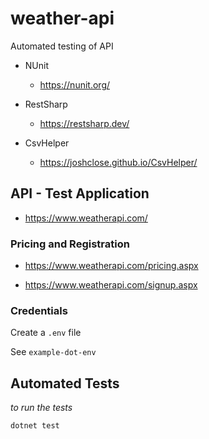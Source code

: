 # weather-api

Automated testing of API

- NUnit

  - https://nunit.org/

- RestSharp

  - https://restsharp.dev/

- CsvHelper

  - https://joshclose.github.io/CsvHelper/

## API - Test Application

- https://www.weatherapi.com/

### Pricing and Registration

- https://www.weatherapi.com/pricing.aspx

- https://www.weatherapi.com/signup.aspx

### Credentials

Create a `.env` file

See `example-dot-env`

## Automated Tests

_to run the tests_

```
dotnet test
```
